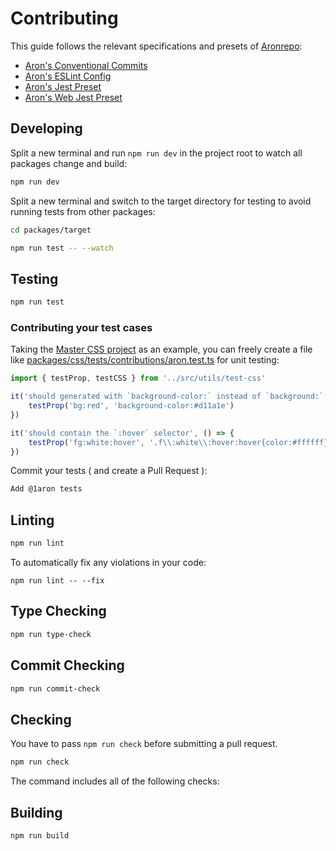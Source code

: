 # Contributing
This guide follows the relevant specifications and presets of [Aronrepo](https://github.com/1aron/aronrepo):

- [Aron's Conventional Commits](https://github.com/1aron/aronrepo/tree/main/packages/conventional-commits)
- [Aron's ESLint Config](https://github.com/1aron/aronrepo/tree/main/packages/eslint-config)
- [Aron's Jest Preset](https://github.com/1aron/aronrepo/tree/main/packages/jest)
- [Aron's Web Jest Preset](https://github.com/1aron/aronrepo/tree/main/packages/web-jest)

## Developing
Split a new terminal and run `npm run dev` in the project root to watch all packages change and build:
```bash
npm run dev
```
Split a new terminal and switch to the target directory for testing to avoid running tests from other packages:
```bash
cd packages/target
```
```bash
npm run test -- --watch
```

## Testing
```bash
npm run test
```

### Contributing your test cases
Taking the [Master CSS project](https://github.com/master-co/css/tree/beta) as an example, you can freely create a file like [packages/css/tests/contributions/aron.test.ts](https://github.com/master-co/css/tree/dev/beta/packages/css/tests/contributions) for unit testing:

```ts
import { testProp, testCSS } from '../src/utils/test-css'

it('should generated with `background-color:` instead of `background:`', () => {
    testProp('bg:red', 'background-color:#d11a1e')
})

it('should contain the `:hover` selector', () => {
    testProp('fg:white:hover', '.f\\:white\\:hover:hover{color:#ffffff}')
})
```

Commit your tests ( and create a Pull Request ):
```bash
Add @1aron tests
```

## Linting
```bash
npm run lint
```

To automatically fix any violations in your code:
```
npm run lint -- --fix
```

## Type Checking
```bash
npm run type-check
```

## Commit Checking
```bash
npm run commit-check
```

## Checking
You have to pass `npm run check` before submitting a pull request.
```bash
npm run check
```
The command includes all of the following checks:

## Building
```
npm run build
```
